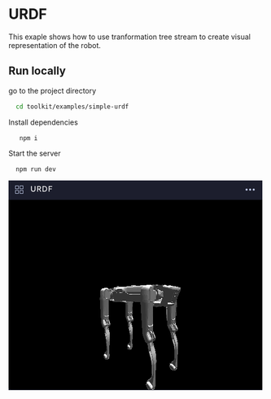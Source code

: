 # URDF

This exaple shows how to use tranformation tree stream to create visual representation of the robot.

## Run locally

go to the project directory

```bash
  cd toolkit/examples/simple-urdf
```

Install dependencies

```
   npm i
```

Start the server

```bash
  npm run dev

```

![App Screenshot](https://github.com/FormantIO/toolkit/blob/master/examples/simple-urdf/images/urdf.png)
